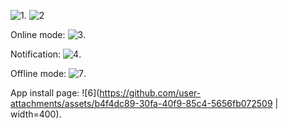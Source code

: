 ![1](https://github.com/user-attachments/assets/f8bde079-d3cc-49ed-8ee2-ee8a470cd604|width=400).
![2](https://github.com/user-attachments/assets/cee4ff53-ba50-4edb-880e-6dd6726d6296|width=400)

Online mode:
![3](https://github.com/user-attachments/assets/d22b87bb-0133-41f3-8131-866d4436cbcd|width=400).

Notification:
![4](https://github.com/user-attachments/assets/043ede70-a840-4aa6-a776-9089f42a87f1|width=400).

Offline mode:
![7](https://github.com/user-attachments/assets/3dafc479-8335-4f4d-98bd-1c8ede8ecfef|width=400).

App install page:
![6](https://github.com/user-attachments/assets/b4f4dc89-30fa-40f9-85c4-5656fb072509 | width=400).
